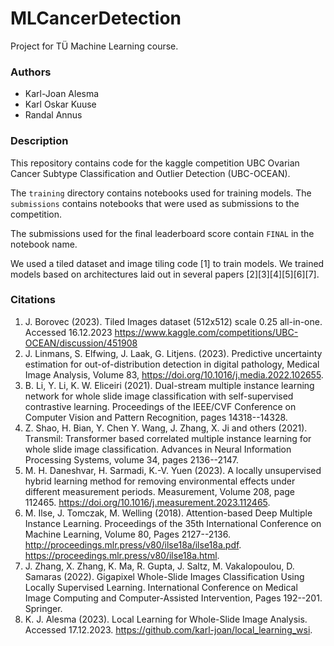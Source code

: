 # MLCancerDetection
Project for TÜ Machine Learning course.

### Authors
- Karl-Joan Alesma
- Karl Oskar Kuuse
- Randal Annus

### Description

This repository contains code for the kaggle competition UBC Ovarian Cancer Subtype Classification and Outlier Detection (UBC-OCEAN).

The `training` directory contains notebooks used for training models. The `submissions` contains notebooks that were used as submissions to the competition.

The submissions used for the final leaderboard score contain `FINAL` in the notebook name.

We used a tiled dataset and image tiling code [1] to train models. We trained models based on architectures laid out in several papers [2][3][4][5][6][7].



### Citations

1. J. Borovec (2023). Tiled Images dataset (512x512) scale 0.25 all-in-one. Accessed 16.12.2023 https://www.kaggle.com/competitions/UBC-OCEAN/discussion/451908
2. J. Linmans, S. Elfwing, J. Laak, G. Litjens. (2023). Predictive uncertainty estimation for out-of-distribution detection in digital pathology, Medical Image Analysis, Volume 83, https://doi.org/10.1016/j.media.2022.102655.
3. B. Li, Y. Li, K. W. Eliceiri (2021). Dual-stream multiple instance learning network for whole slide image classification with self-supervised contrastive learning. Proceedings of the IEEE/CVF Conference on Computer Vision and Pattern Recognition, pages 14318--14328.
4. Z. Shao, H. Bian, Y. Chen Y. Wang, J. Zhang, X. Ji and others (2021). Transmil: Transformer based correlated multiple instance learning for whole slide image classification. Advances in Neural Information Processing Systems, volume 34, pages 2136--2147.
5. M. H. Daneshvar, H. Sarmadi, K.-V. Yuen (2023). A locally unsupervised hybrid learning method for removing environmental effects under different measurement periods. Measurement, Volume 208, page 112465. https://doi.org/10.1016/j.measurement.2023.112465.
6. M. Ilse, J. Tomczak, M. Welling (2018). Attention-based Deep Multiple Instance Learning. Proceedings of the 35th International Conference on Machine Learning, Volume 80, Pages 2127--2136. http://proceedings.mlr.press/v80/ilse18a/ilse18a.pdf. https://proceedings.mlr.press/v80/ilse18a.html.
7. J. Zhang, X. Zhang, K. Ma, R. Gupta, J. Saltz, M. Vakalopoulou, D. Samaras (2022). Gigapixel Whole-Slide Images Classification Using Locally Supervised Learning. International Conference on Medical Image Computing and Computer-Assisted Intervention, Pages 192--201. Springer.
8. K. J. Alesma (2023). Local Learning for Whole-Slide Image Analysis. Accessed 17.12.2023. https://github.com/karl-joan/local_learning_wsi.